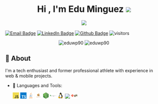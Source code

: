 <h1 align="center">Hi , I'm Edu Minguez <img src="https://media.giphy.com/media/hvRJCLFzcasrR4ia7z/giphy.gif" width="35"></h1>

<p align="center">
  <a href="https://github.com/DenverCoder1/readme-typing-svg"><img src="https://readme-typing-svg.herokuapp.com?lines=Full+Stack+Developer;React%20|%20Node%20|%20Typescript%20;Tech%20Enthusiast;Always%20learning%20new%20stuff&center=true&width=500&height=50"></a>
</p>


[![Email Badge](https://img.shields.io/badge/-Email-c14438?style=flat-square&logo=Gmail&logoColor=white&link=mailto:eduwp90@gmail.com)](mailto:eduwp90@gmail.com)
[![LinkedIn Badge](https://img.shields.io/badge/LinkedIn-0077B5?style=flat-square&logo=linkedin&logoColor=white&link=https://www.linkedin.com/in/eduminguez/)](https://www.linkedin.com/in/eduminguez/)
[![Github Badge](https://img.shields.io/badge/-Github-232323?style=flat-square&logo=Github&logoColor=white&link=https://github.com/eduwp90)](https://github.com/eduwp90)
![visitors](https://visitor-badge.laobi.icu/badge?page_id=eduwp90)

<p align="center"><img src="https://github-readme-stats.vercel.app/api/?username=eduwp90&count_private=true&theme=dark&showicons=true" alt="eduwp90" width="420"/>      <img src="https://github-readme-streak-stats.herokuapp.com/?user=eduwp90&theme=dark" alt="eduwp90"  width="420"/></p>

## 🧐 About

I'm a tech enthusiast and former professional athlete with experience in web & mobile projects.

- 🌱 Languages and Tools: 

    <div>
        <code><img height="20" src="https://raw.githubusercontent.com/github/explore/80688e429a7d4ef2fca1e82350fe8e3517d3494d/topics/javascript/javascript.png"></code>
        <code><img height="20" src="https://raw.githubusercontent.com/github/explore/80688e429a7d4ef2fca1e82350fe8e3517d3494d/topics/typescript/typescript.png"></code>
        <code><img height="20" src="https://raw.githubusercontent.com/github/explore/80688e429a7d4ef2fca1e82350fe8e3517d3494d/topics/java/java.png"></code>
        <code><img height="20" src="https://raw.githubusercontent.com/github/explore/80688e429a7d4ef2fca1e82350fe8e3517d3494d/topics/objective-c/objective-c.png"></code>
        <code><img height="20" src="https://raw.githubusercontent.com/github/explore/80688e429a7d4ef2fca1e82350fe8e3517d3494d/topics/nodejs/nodejs.png"></code>
        <code><img height="20" src="https://raw.githubusercontent.com/github/explore/80688e429a7d4ef2fca1e82350fe8e3517d3494d/topics/mongodb/mongodb.png"></code>
        <code><img height="20" src="https://raw.githubusercontent.com/github/explore/80688e429a7d4ef2fca1e82350fe8e3517d3494d/topics/linux/linux.png"></code>
        <code><img height="20" src="https://cdn.svgporn.com/logos/visual-studio-code.svg"></code>
        <code><img height="20" src="https://raw.githubusercontent.com/github/explore/80688e429a7d4ef2fca1e82350fe8e3517d3494d/topics/git/git.png"></code>
    </div>

  
</p>



